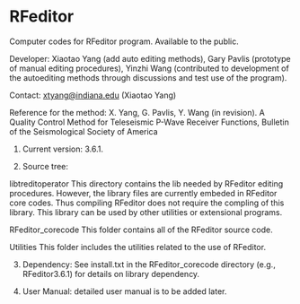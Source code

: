 # RFeditor
Computer codes for RFeditor program.
Available to the public.

Developer: Xiaotao Yang (add auto editing methods), Gary Pavlis (prototype of manual editing procedures), Yinzhi Wang (contributed to development of the autoediting methods through discussions and test use of the program).

Contact: xtyang@indiana.edu (Xiaotao Yang)

Reference for the method: X. Yang, G. Pavlis, Y. Wang (in revision). A Quality Control Method for Teleseismic P-Wave Receiver Functions, Bulletin of the Seismological Society of America

1. Current version: 3.6.1.

2. Source tree:

libtreditoperator
		This directory contains the lib needed by RFeditor editing procedures. However, the library files are currently embeded in RFeditor core codes. Thus compiling RFeditor does not require the compling of this library. This library can be used by other utilities or extensional programs.

RFeditor_corecode
		This folder contains all of the RFeditor source code.
		
Utilities
		This folder includes the utilities related to the use of RFeditor.

3. Dependency: See install.txt in the RFeditor_corecode directory (e.g., RFeditor3.6.1) for details on library dependency.

4. User Manual: detailed user manual is to be added later.
